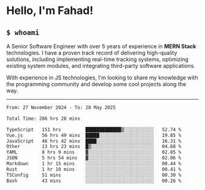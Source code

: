 <h1>Hello, I'm Fahad!</h1>

<h2><code>$ whoami</code></h2>

A Senior Software Engineer with over 5 years of experience in **MERN Stack** technologies. I have a proven track record of delivering high-quality solutions, including implementing real-time tracking systems, optimizing existing system modules, and integrating third-party software applications.

With experience in JS technologies, I'm looking to share my knowledge with the programming community and develop some cool projects along the way.

---

<!--START_SECTION:waka-->

```txt
From: 27 November 2024 - To: 28 May 2025

Total Time: 286 hrs 20 mins

TypeScript   151 hrs         █████████████▒░░░░░░░░░░░   52.74 %
Vue.js       56 hrs 49 mins  █████░░░░░░░░░░░░░░░░░░░░   19.85 %
JavaScript   46 hrs 42 mins  ████░░░░░░░░░░░░░░░░░░░░░   16.31 %
Other        13 hrs 23 mins  █▒░░░░░░░░░░░░░░░░░░░░░░░   04.68 %
YAML         8 hrs 9 mins    ▓░░░░░░░░░░░░░░░░░░░░░░░░   02.85 %
JSON         5 hrs 54 mins   ▓░░░░░░░░░░░░░░░░░░░░░░░░   02.06 %
Markdown     1 hr 15 mins    ░░░░░░░░░░░░░░░░░░░░░░░░░   00.44 %
Rust         1 hr 10 mins    ░░░░░░░░░░░░░░░░░░░░░░░░░   00.41 %
TSConfig     51 mins         ░░░░░░░░░░░░░░░░░░░░░░░░░   00.30 %
Bash         43 mins         ░░░░░░░░░░░░░░░░░░░░░░░░░   00.26 %
```

<!--END_SECTION:waka-->

<!--
**heyFahad/heyFahad** is a ✨ _special_ ✨ repository because its `README.md` (this file) appears on your GitHub profile.

Here are some ideas to get you started:

- 🔭 I’m currently working on ...
- 🌱 I’m currently learning ...
- 👯 I’m looking to collaborate on ...
- 🤔 I’m looking for help with ...
- 💬 Ask me about ...
- 📫 How to reach me: ...
- 😄 Pronouns: ...
- ⚡ Fun fact: ...
-->
